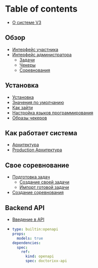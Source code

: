 # Table of contents

* [О системе V3](README.md)

## Обзор

* [Интерфейс участника](obzor/interfeis-uchastnika.md)
* [Интерфейс администратора](obzor/interfeis-administratora/README.md)
  * [Задачи](obzor/interfeis-administratora/zadachi.md)
  * [Чекеры](obzor/interfeis-administratora/chekery.md)
  * [Соревнования](obzor/interfeis-administratora/sorevnovaniya.md)

## Установка

* [Установка](ustanovka/ustanovka.md)
* [Значения по умолчанию](ustanovka/znacheniya-po-umolchaniyu.md)
* [Как зайти](ustanovka/kak-zaiti.md)
* [Настройка языков программирования](ustanovka/nastroika-yazykov-programmirovaniya.md)
* [Образы чекеров](ustanovka/obrazy-chekerov.md)

## Как работает система

* [Архитектура](kak-rabotaet-sistema/arkhitektura.md)
* [Production Архитектура](kak-rabotaet-sistema/production-arkhitektura.md)

## Свое соревнование

* [Подготовка задач](svoe-sorevnovanie/podgotovka-zadach/README.md)
  * [Создание своей задачи](svoe-sorevnovanie/podgotovka-zadach/sozdanie-svoei-zadachi.md)
  * [Импорт готовой задачи](svoe-sorevnovanie/podgotovka-zadach/import-gotovoi-zadachi.md)
* [Создание соревнования](svoe-sorevnovanie/sozdanie-sorevnovaniya.md)

## Backend API

* [Введение в API](backend-api/vvedenie-v-api.md)
* ```yaml
  type: builtin:openapi
  props:
    models: true
  dependencies:
    spec:
      ref:
        kind: openapi
        spec: doctorixx-api
  ```
